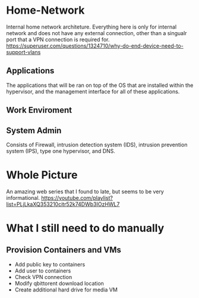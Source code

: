 # Home-Network
 Internal home network architeture. Everything here is only for internal network and does not have any external connection, other than a singualr port that a VPN connection is required for.
 https://superuser.com/questions/1324710/why-do-end-device-need-to-support-vlans

 ## Applications
The applications that will be ran on top of the OS that are installed within the hypervisor, and the management interface for all of these applications.


## Work Enviroment


 ## System Admin
 Consists of Firewall, intrusion detection system (IDS), intrusion prevention system (IPS), type one hypervisor, and DNS.



# Whole Picture



An amazing web series that I found to late, but seems to be very informational. https://youtube.com/playlist?list=PLjLkaXQ353210citr52k74DWb3IOzHWL7

# What I still need to do manually

## Provision Containers and VMs
- Add public key to containers
- Add user to containers
- Check VPN connection
- Modify qbittorent download location
- Create additional hard drive for media VM
